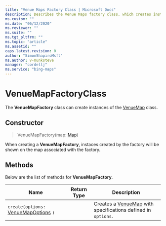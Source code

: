 ```yaml
---
title: "Venue Maps Factory Class | Microsoft Docs"
description: Describes the Venue Maps factory class, which creates instances of the VenueMap class, and details its constructor and create method.
ms.custom: ""
ms.date: "06/12/2020"
ms.reviewer: ""
ms.suite: ""
ms.tgt_pltfrm: ""
ms.topic: "article"
ms.assetid: ""
caps.latest.revision: 0
author: "SimonShapiroMsft"
ms.author: v-munksteve
manager: "cordellj"
ms.service: "bing-maps"
---
```


# VenueMapFactoryClass
The **VenueMapFactory** class can create instances of the [VenueMap](venuemap-class.md) class.

## Constructor

> VenueMapFactory(map: [Map](../../map-control-api/map-class.md))

When creating a **VenueMapFactory**, instaces created by the factory will be shown on the map associated with the factory.


## Methods

Below are the list of methods for **VenueMapFactory**.

Name                               | Return Type           | Description
---------------------------------- | ------------ | -----------------------------------
`create(options:` [VenueMapOptions](venuemapoptions-object.md) `)` || Creates a [VenueMap](venuemap-class.md) with specifications defined in `options`.
